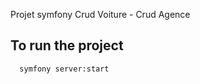 Projet symfony Crud Voiture - Crud Agence 
## To run the project 

```bash
  symfony server:start
```
